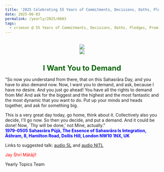 ```yaml
---
title: '2025 Celebrating 55 Years of Commitments, Decisions, Oaths, Pledges, Promises, and Vows, Post 11'
date: 2025-06-03
permalink: /yearly/2025/0603
tags:
  - crimson @ 55 Years of Commitments, Decisions, Oaths, Pledges, Promises, and Vows
---
```


<br>
<div style="text-align: center"><img src="https://pub-b6058b8fc5314638989cdd5e49178be6.r2.dev/2025_55_Years.png" /></div>

<div style="text-align: center"><img src="https://pub-bcc3cbe9b1e94ba1ac28915f7a3900fa.r2.dev/1979-0000_Puja_A_Ashram_8_Hamilton_Road_Dollis_Hill_London_NW10_1NX_UK_(likely_1979-0505_Sahasrara_Puja)_04_(Photo_credit_Pat_Anslow).jpg" /></div>

<br>
<p style="color:DarkGreen; text-align:center">
<font size="+2"><b>I Want You to Demand</b><br></font>
</p>

<p>
"So now you understand from there, that on this Sahasrāra Day, and you have to also demand now. Now, I want you to demand, and ask, because I have no desire. And you just go ahead! You have all the rights to demand from Me! And ask for the biggest and the highest and the most fantastic and the most dynamic that you want to do. Put up your minds and heads together, and ask for something big. 

This is a very great day today, go home, think about it. Collectively also you decide, I'll go now. So then you decide, and put a demand. And it could be done! Now, `Thy will be done,' not Mine, actually."<br>
<font color="blue"><b>1979-0505 Sahasrāra Pūjā, The Essence of Sahasrāra Is Integration, Āśhram, 8, Hamilton Road, Dollis Hill, London NW10 1NX, UK</b></font><br>
</p>

Links to suggested talk: <a href="https://soundcloud.com/sahaja-library/790505-sahastrara-day-dollis"> audio SL</a> and <a href="https://soundcloud.com/nirmala-vidya-portal/19790505-sahastrar-puja-1"> audio NITL</a><br>

<p style="color:red;">Jay Śhrī Mātājī!<br></p>

<p>Yearly Topics Team</p>